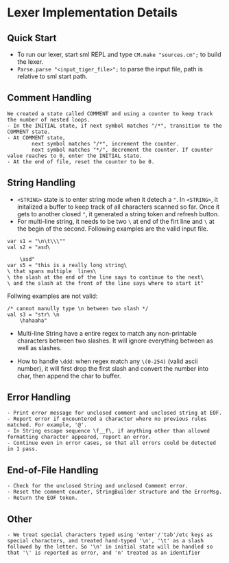 # Lexer Implementation Details

## Quick Start
- To run our lexer, start sml REPL and type `CM.make "sources.cm";` to build the lexer. 
- `Parse.parse "<input_tiger_file>";` to parse the input file, path is relative to sml start path. 

## Comment Handling
    We created a state called COMMENT and using a counter to keep track the number of nested loops.     
    - In the INITIAL state, if next symbol matches "/*", transition to the COMMENT state.
    - At COMMENT state, 
            next symbol matches "/*", increment the counter.
            next symbol matches "*/", decrement the counter. If counter value reaches to 0, enter the INITIAL state.
    - At the end of file, reset the counter to be 0.

## String Handling
- `<STRING>` state is to enter string mode when it detech a `"`. In `<STRING>`, it initalized a buffer to keep track of all characters scanned so far. Once it gets to another closed `"`, it generated a string token and refresh button. 
- For multi-line string, it needs to be two `\` at end of the firt line and `\` at the begin of the second. Following examples are the valid input file.
```tiger
var s1 = "\n\t\\\""
val s2 = "asd\ 
	
	\asd"
var s5 = "this is a really long string\
\ that spans multiple  lines\
\ the slash at the end of the line says to continue to the next\
\ and the slash at the front of the line says where to start it"
```
Follwing examples are not valid:
```tiger
/* cannot manully type \n between two slash */
val s3 = "str\ \n
	\hahaaha"
```
- Multi-line String have a entire regex to match any non-printable characters between two slashes. It will ignore everything between as well as slashes. 

- How to handle `\ddd`: when regex match any `\(0-254)` (valid ascii number), it will first drop the first slash and convert the number into char, then append the char to buffer.

## Error Handling
    - Print error message for unclosed comment and unclosed string at EOF.
    - Report error if encountered a character where no previous rules matched. For example, '@'.
    - In String escape sequence \f__f\, if anything other than allowed formatting character appeared, report an error.
    - Continue even in error cases, so that all errors could be detected in 1 pass.
## End-of-File Handling
    - Check for the unclosed String and unclosed Comment error.
    - Reset the comment counter, StringBuilder structure and the ErrorMsg.
    - Return the EOF token.

## Other
    - We treat special characters typed using 'enter'/'tab'/etc keys as special characters, and treated hand-typed '\n', '\t' as a slash followed by the letter. So '\n' in initial state will be handled so that '\' is reported as error, and 'n' treated as an identifier


